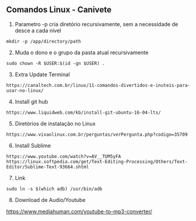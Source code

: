 ## Comandos Linux - Canivete

1. Parametro -p cria diretório recursivamente, sem a necessidade de desce a cada nível

```
mkdir -p /app/directory/path
```

2. Muda o dono e o grupo da pasta atual recursivamente

```
sudo chown -R $USER:$(id -gn $USER) .
```

3. Extra Update Terminal

```
https://canaltech.com.br/linux/11-comandos-divertidos-e-inuteis-para-usar-no-linux/
```

4. Install git hub

```
https://www.liquidweb.com/kb/install-git-ubuntu-16-04-lts/
```

5. Diretórios de instalação no Linux

```
https://www.vivaolinux.com.br/perguntas/verPergunta.php?codigo=35709
```

6. Install Sublime

```
https://www.youtube.com/watch?v=AV__TUM5yFA
https://linux.softpedia.com/get/Text-Editing-Processing/Others/Text-Editor/Sublime-Text-93664.shtml
```

7. Link

```
sudo ln -s $(which adb) /usr/bin/adb
```

8. Download de Audio/Youtube

https://www.mediahuman.com/youtube-to-mp3-converter/